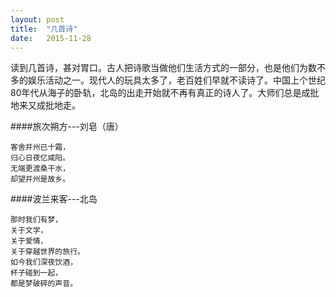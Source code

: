 ```yaml
---
layout: post
title:  "几首诗"
date:   2015-11-28
---
```

<p>
<span class="dropcap">读</span>到几首诗，甚对胃口。古人把诗歌当做他们生活方式的一部分，也是他们为数不多的娱乐活动之一。现代人的玩具太多了，老百姓们早就不读诗了。中国上个世纪80年代从海子的卧轨，北岛的出走开始就不再有真正的诗人了。大师们总是成批地来又成批地走。</p>

####旅次朔方---刘皂（唐）
```
客舍并州已十霜，
归心日夜忆咸阳。
无端更渡桑干水，
却望并州是故乡。
```

####波兰来客---北岛
```
那时我们有梦，
关于文学，
关于爱情，
关于穿越世界的旅行。 
如今我们深夜饮酒，
杯子碰到一起，
都是梦破碎的声音。
```
